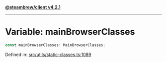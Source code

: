[**@steambrew/client v4.2.1**](../README.md)

***

# Variable: mainBrowserClasses

```ts
const mainBrowserClasses: MainBrowserClasses;
```

Defined in: [src/utils/static-classes.ts:1089](https://github.com/shdwmtr/plugutil/blob/b52230e3bd417b9353d983856323dee8a90c4f70/client/src/utils/static-classes.ts#L1089)
